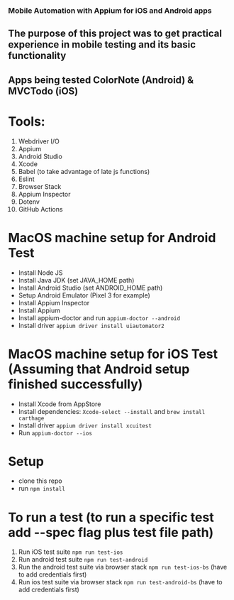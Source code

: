 ### Mobile Automation with Appium for iOS and Android apps

## The purpose of this project was to get practical experience in mobile testing and its basic functionality

## Apps being tested ColorNote (Android) & MVCTodo (iOS)

# Tools:

1. Webdriver I/O
2. Appium
3. Android Studio
4. Xcode
5. Babel (to take advantage of late js functions)
6. Eslint
7. Browser Stack
8. Appium Inspector
9. Dotenv
10. GitHub Actions

# MacOS machine setup for Android Test

- Install Node JS
- Install Java JDK (set JAVA_HOME path)
- Install Android Studio (set ANDROID_HOME path)
- Setup Android Emulator (Pixel 3 for example)
- Install Appium Inspector
- Install Appium
- Install appium-doctor and run `appium-doctor --android`
- Install driver `appium driver install uiautomator2`

# MacOS machine setup for iOS Test (Assuming that Android setup finished successfully)

- Install Xcode from AppStore
- Install dependencies: `Xcode-select --install` and `brew install carthage`
- Install driver `appium driver install xcuitest`
- Run `appium-doctor --ios`

# Setup

- clone this repo
- run `npm install`

# To run a test (to run a specific test add --spec flag plus test file path)

1. Run iOS test suite `npm run test-ios`
2. Run android test suite `npm run test-android`
3. Run the android test suite via browser stack `npm run test-ios-bs` (have to add credentials first)
4. Run ios test suite via browser stack `npm run test-android-bs` (have to add credentials first)
